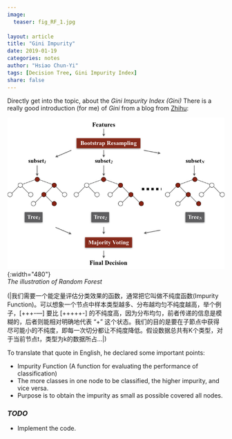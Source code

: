 ```yaml
---
image:
  teaser: fig_RF_1.jpg

layout: article
title: "Gini Impurity"
date: 2019-01-19
categories: notes
author: "Hsiao Chun-Yi"
tags: [Decision Tree, Gini Impurity Index]
share: false
---
```




Directly get into the topic, about the *Gini Impurity Index (Gini)*
There is a really good introduction (for me) of *Gini* from a blog from [Zhihu](https://zhuanlan.zhihu.com/p/36795866):

![Diagram](/../images/fig_RF_1.jpg){:width="480"}  
*The illustration of Random Forest*

(|我们需要一个能定量评估分类效果的函数，通常把它叫做不纯度函数(Impurity Function)。可以想象一个节点中样本类型越多、分布越均匀不纯度越高，举个例子，[+++-—] 要比 [+++++-] 的不纯度高，因为分布均匀，前者传递的信息是模糊的，后者则能相对明确地代表 “+” 这个状态。我们的目的是要在子節点中获得尽可能小的不纯度，即每一次切分都让不纯度降低。假设数据总共有K个类型，对于当前节点t，类型为k的数据所占...|)

To translate that quote in English, he declared some important points: 
- Impurity Function (A function for evaluating the performance of classification)
- The more classes in one node to be classified, the higher impurity, and vice versa.
- Purpose is to obtain the impurity as small as possible covered all nodes.

### *TODO*
- Implement the code.
